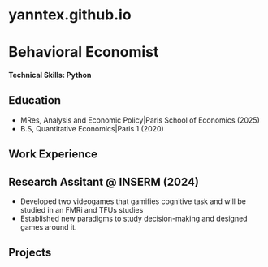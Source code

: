# yanntex.github.io
# Behavioral Economist

#### Technical Skills: Python

## Education
- MRes, Analysis and Economic Policy|Paris School of Economics (2025)
- B.S, Quantitative Economics|Paris 1 (2020)

## Work Experience
## Research Assitant @ INSERM (2024)
- Developed two videogames that gamifies cognitive task and will be studied in an FMRi and TFUs studies
- Established new paradigms to study decision-making and designed games around it.


## Projects
